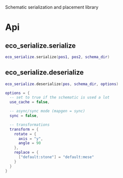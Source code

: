 
Schematic serialization and placement library

# Api

## eco_serialize.serialize

```lua
eco_serialize.serialize(pos1, pos2, schema_dir)
```

## eco_serialize.deserialize

```lua
eco_serialize.deserialize(pos, schema_dir, options)

options = {
  -- set to true if the schematic is used a lot
  use_cache = false,

  -- async/sync mode (mapgen = sync)
  sync = false,

  -- transformations
  transform = {
    rotate = {
      axis = "y",
      angle = 90
    },
    replace = {
      ["default:stone"] = "default:mese"
    }
  }
}
```
